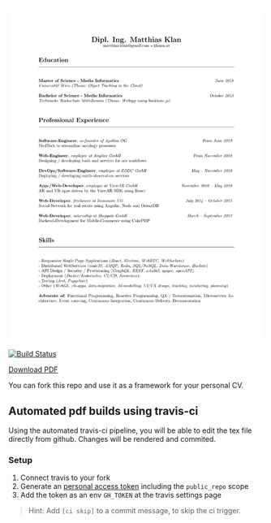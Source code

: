 ![Curriculum Vitae of Matthias Klan](cv.png?raw=true)
---

[![Build Status](https://travis-ci.com/mklan/cv.svg?branch=master)](https://travis-ci.com/mklan/cv)

[Download PDF](https://github.com/mklan/cv/raw/master/cv.pdf)

You can fork this repo and use it as a framework for your personal CV.

## Automated pdf builds using travis-ci

Using the automated travis-ci pipeline, you will be able to edit the tex file directly from github. Changes will be rendered and commited.

### Setup

1. Connect travis to your fork 
2. Generate an [personal access token](https://github.com/settings/tokens) including the `public_repo` scope
3. Add the token as an env `GH_TOKEN` at the travis settings page

> Hint: Add `[ci skip]` to a commit message, to skip the ci trigger.
